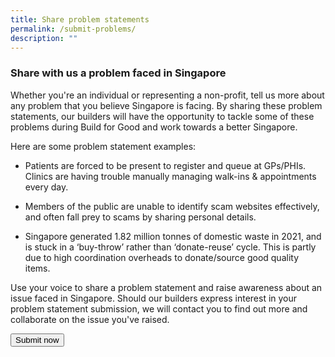 ```yaml
---
title: Share problem statements
permalink: /submit-problems/
description: ""
---
```

### **Share with us a problem faced in Singapore**

Whether you're an individual or representing a non-profit, tell us more about any problem that you believe Singapore is facing. By sharing these problem statements, our builders will have the opportunity to tackle some of these problems during Build for Good and work towards a better Singapore.

Here are some problem statement examples:

* Patients are forced to be present to register and queue at GPs/PHIs. Clinics are having trouble manually managing walk-ins &amp; appointments every day.

* Members of the public are unable to identify scam websites effectively, and often fall prey to scams by sharing personal details.

* Singapore generated 1.82 million tonnes of domestic waste in 2021, and is stuck in a ‘buy-throw’ rather than ‘donate-reuse’ cycle. This is partly due to high coordination overheads to donate/source good quality items.

Use your voice to share a problem statement and raise awareness about an issue faced in Singapore. Should our builders express interest in your problem statement submission, we will contact you to find out more and collaborate on the issue you've raised. 

<a href="https://go.gov.sg/buildforgood-ps">
    <button class="bp-button is-secondary is-medium has-text-white is-uppercase search-button">
        Submit now
    </button>
</a>